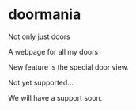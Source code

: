 # doormania
Not only just doors

A webpage for all my doors

New feature is the special door view.

Not yet supported...

We will have a support soon.
